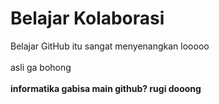 # Belajar Kolaborasi
Belajar GitHub itu sangat menyenangkan looooo<br><br>
asli ga bohong<br><br>
**informatika gabisa main github? rugi dooong**

